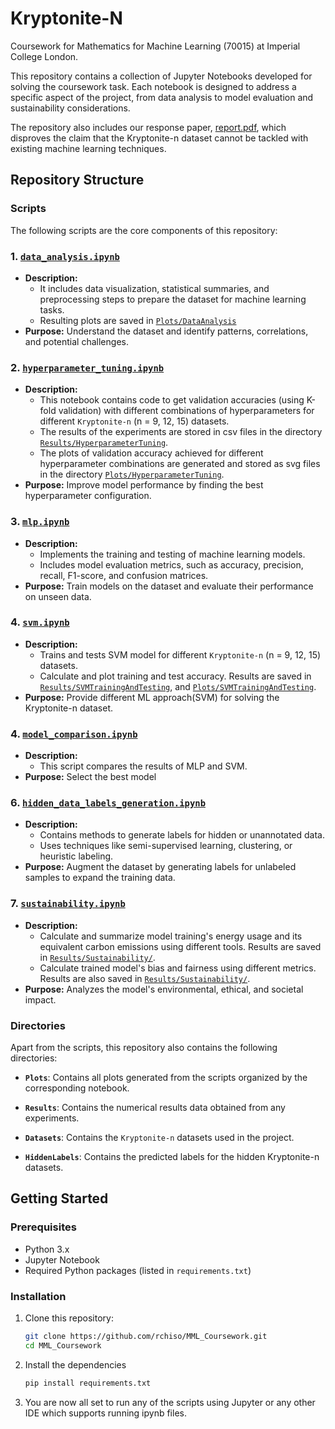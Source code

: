 # Kryptonite-N

Coursework for Mathematics for Machine Learning (70015) at Imperial College London. 

This repository contains a collection of Jupyter Notebooks developed for solving the coursework task. Each notebook is designed to address a specific aspect of the project, from data analysis to model evaluation and sustainability considerations.

The repository also includes our response paper, [report.pdf](./report.pdf), which disproves the claim that the Kryptonite-n dataset cannot be tackled with existing machine learning techniques.

## Repository Structure

### Scripts  
The following scripts are the core components of this repository:

### 1. [`data_analysis.ipynb`](./data_analysis.ipynb)
- **Description:** 
  - It includes data visualization, statistical summaries, and preprocessing steps to prepare the dataset for machine learning tasks.
  - Resulting plots are saved in [`Plots/DataAnalysis`](./Plots/DataAnalysis/)
- **Purpose:** Understand the dataset and identify patterns, correlations, and potential challenges.

### 2. [`hyperparameter_tuning.ipynb`](./hyperparameter_tuning.ipynb)
- **Description:** 
  - This notebook contains code to get validation accuracies (using K-fold validation) with different combinations of hyperparameters for different `Kryptonite-n` (n = 9, 12, 15) datasets.
  - The results of the experiments are stored in csv files in the directory [`Results/HyperparameterTuning`](./Results/HyperparameterTuning/).
  - The plots of validation accuracy achieved for different hyperparameter combinations are generated and stored as svg files in the directory [`Plots/HyperparameterTuning`](./Plots/HyperparameterTuning/).
- **Purpose:** Improve model performance by finding the best hyperparameter configuration.

### 3. [`mlp.ipynb`](./mlp.ipynb)
- **Description:** 
  - Implements the training and testing of machine learning models.
  - Includes model evaluation metrics, such as accuracy, precision, recall, F1-score, and confusion matrices.
- **Purpose:** Train models on the dataset and evaluate their performance on unseen data.

### 4. [`svm.ipynb`](./svm.ipynb)
- **Description:** 
  - Trains and tests SVM model for different `Kryptonite-n` (n = 9, 12, 15) datasets.
  - Calculate and plot training and test accuracy. Results are saved in [`Results/SVMTrainingAndTesting`](./Results/SVMTrainingAndTesting/), and [`Plots/SVMTrainingAndTesting`](./Plots/SVMTrainingAndTesting/).
- **Purpose:** Provide different ML approach(SVM) for solving the Kryptonite-n dataset.

### 4. [`model_comparison.ipynb`](./model_comparison.ipynb)
- **Description:** 
  - This script compares the results of MLP and SVM.
- **Purpose:** Select the best model

### 6. [`hidden_data_labels_generation.ipynb`]()
- **Description:** 
  - Contains methods to generate labels for hidden or unannotated data.
  - Uses techniques like semi-supervised learning, clustering, or heuristic labeling.
- **Purpose:** Augment the dataset by generating labels for unlabeled samples to expand the training data.

### 7. [`sustainability.ipynb`](./sustainability.ipynb)
- **Description:** 
  - Calculate and summarize model training's energy usage and its equivalent carbon emissions using different tools. Results are saved in [`Results/Sustainability/`](./Results/Sustainability/).
  - Calculate trained model's bias and fairness using different metrics. Results are also saved in [`Results/Sustainability/`](./Results/Sustainability/).
- **Purpose:** Analyzes the model's environmental, ethical, and societal impact.

### Directories  
Apart from the scripts, this repository also contains the following directories:  

- **`Plots`**: Contains all plots generated from the scripts organized by the corresponding notebook.  

- **`Results`**: Contains the numerical results data obtained from any experiments.

- **`Datasets`**: Contains the `Kryptonite-n` datasets used in the project.  

- **`HiddenLabels`**: Contains the predicted labels for the hidden Kryptonite-n datasets.

## Getting Started

### Prerequisites
- Python 3.x
- Jupyter Notebook
- Required Python packages (listed in `requirements.txt`)

### Installation
1. Clone this repository:
   ```bash
   git clone https://github.com/rchiso/MML_Coursework.git
   cd MML_Coursework
   ```

2. Install the dependencies
    ```bash
    pip install requirements.txt
    ```

3. You are now all set to run any of the scripts using Jupyter or any other IDE which supports running ipynb files.
